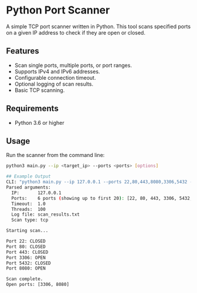 # Python Port Scanner

A simple TCP port scanner written in Python. This tool scans specified ports on a given IP address to check if they are open or closed.

## Features

- Scan single ports, multiple ports, or port ranges.
- Supports IPv4 and IPv6 addresses.
- Configurable connection timeout.
- Optional logging of scan results.
- Basic TCP scanning.

## Requirements

- Python 3.6 or higher

## Usage

Run the scanner from the command line:

```bash
python3 main.py --ip <target_ip> --ports <ports> [options]

## Example Output
CLI: "python3 main.py --ip 127.0.0.1 --ports 22,80,443,8080,3306,5432 --log scan_results.txt"
Parsed arguments:
  IP:       127.0.0.1
  Ports:    6 ports (showing up to first 20): [22, 80, 443, 3306, 5432, 8080]
  Timeout:  1.0
  Threads:  100
  Log file: scan_results.txt
  Scan type: tcp

Starting scan...

Port 22: CLOSED
Port 80: CLOSED
Port 443: CLOSED
Port 3306: OPEN
Port 5432: CLOSED
Port 8080: OPEN

Scan complete.
Open ports: [3306, 8080]
